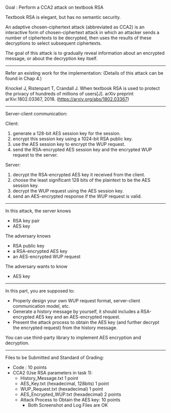 Goal : Perform a CCA2 attack on textbook RSA

Textbook RSA is elegant, but has no semantic security.

An adaptive chosen-ciphertext attack (abbreviated as CCA2) is an interactive form of chosen-ciphertext attack in which an attacker sends a number of ciphertexts to be decrypted, then uses the results of these decryptions to select subsequent ciphertexts.

The goal of this attack is to gradually reveal information about an encrypted message, or about the decryption key itself.

---

Refer an existing work for the implementation: (Details of this attack can be found in Chap 4.)

Knockel J, Ristenpart T, Crandall J. When textbook RSA is used to protect the privacy of hundreds of millions of users[J]. arXiv preprint arXiv:1802.03367, 2018. (https://arxiv.org/abs/1802.03367)

---

Server-client communication:

Client:
1. generate a 128-bit AES session key for the session.
2. encrypt this session key using a 1024-bit RSA public key.
3. use the AES session key to encrypt the WUP request.
4. send the RSA-encrypted AES session key and the encrypted WUP request to the server.

Server:

1. decrypt the RSA-encrypted AES key it received from the client.
2. choose the least significant 128 bits of the plaintext to be the AES session key.
3. decrypt the WUP request using the AES session key.
4. send an AES-encrypted response if the WUP request is valid.

---

In this attack, the server knows
- RSA key pair
- AES key

The adversary knows
- RSA public key
- a RSA-encrypted AES key
- an AES-encrypted WUP request

The adversary wants to know
- AES key

---

In this part, you are supposed to:
- Properly design your own WUP request format, server-client communication model, etc. 
- Generate a history message by yourself, it should includes a RSA-encrypted AES key and an AES-encrypted request.
- Present the attack process to obtain the AES key (and further decrypt the encrypted request) from the history message.

You can use third-party library to implement AES encryption and decryption.

---

Files to be Submitted and Standard of Grading:    
- Code : 10 points 
- CCA2 (Use RSA parameters in task 1):	 
    - History_Message.txt				1 point
    - AES_Key.txt (hexadecimal, 128bits) 		1 point
    - WUP_Request.txt (hexadecimal) 			1 point
    - AES_Encrypted_WUP.txt (hexadecimal) 		2 points
    - Attack Process to Obtain the AES key: 	10 points	
        - Both Screenshot and Log Files are OK



